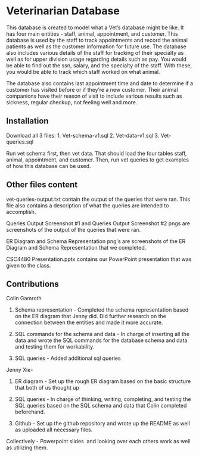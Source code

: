 # Veterinarian Database

This database is created to model what a Vet’s database might be like. It has four main entities - staff, animal, appointment, and customer. This database is used by the staff to track appointments and record the animal patients as well as the customer information for future use. The database also includes various details of the staff for tracking of their specialty as well as for upper division usage regarding details such as pay. You would be able to find out the ssn, salary, and the specialty of the staff. With these, you would be able to track which staff worked on what animal. 

The database also contains last appointment time and date to determine if a customer has visited before or if they’re a new customer. Their animal companions have their reason of visit to include various results such as sickness, regular checkup, not feeling well and more. 


## Installation
Download all 3 files: 
	1. Vet-schema-v1.sql
	2. Vet-data-v1.sql
	3. Vet-queries.sql 

Run vet schema first, then vet data. That should load the four tables staff, animal, appointment, and customer. Then, run vet queries to get examples of how this database can be used. 


## Other files content
vet-queries-output.txt contain the output of the queries that were ran. This file also contains a description of what the queries are intended to accomplish.

Queries Output Screenshot #1 and Queries Output Screenshot #2 pngs are screenshots of the output of the queries that were ran. 

ER Diagram and Schema Representation png's are screenshots of the ER Diagram and Schema Representation that we completed. 

CSC4480 Presentation.pptx contains our PowerPoint presentation that was given to the class.


## Contributions 
Colin Gamroth 
1. Schema representation - Completed the schema representation based on the ER diagram that Jenny did. Did further 				      research on the connection between the entities and made it more accurate. 
	
2. SQL commands for the schema and data - In charge of inserting all the data and wrote the SQL commands for the 					          database schema and data and testing them for workability.

3. SQL queries - Added additional sql queries

Jenny Xie- 
1. ER diagram - Set up the rough ER diagram based on the basic structure that both of us thought up
	
2. SQL queries - In charge of thinking, writing, completing, and testing the SQL queries based on the SQL schema and 
	         data that Colin completed beforehand. 
			 
3. Github - Set up the github repository and wrote up the README as well as uploaded all necessary files. 


Collectively - Powerpoint slides  and looking over each others work as well as utilizing them. 
